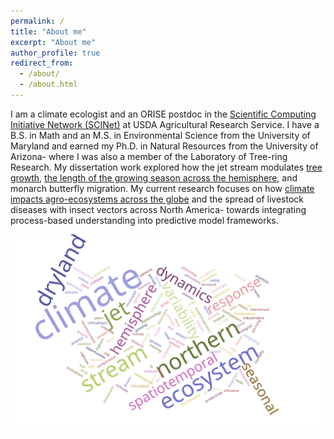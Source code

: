 ```yaml
---
permalink: /
title: "About me"
excerpt: "About me"
author_profile: true
redirect_from: 
  - /about/
  - /about.html
---
```


I am a climate ecologist and an ORISE postdoc in the [Scientific Computing Initiative Network (SCINet)](https://scinet.usda.gov/stories/2021/04/15/Hudson.html) at USDA Agricultural Research Service.  I have a B.S. in Math and an M.S. in Environmental Science from the University of Maryland and earned my Ph.D. in Natural Resources from the University of Arizona- where I was also a member of the Laboratory of Tree-ring Research. My dissertation work explored how the jet stream modulates [tree growth](https://doi.org/10.1016/j.dendro.2019.125633), [the length of the growing season across the hemisphere](https://doi.org/10.1002/joc.7553), and monarch butterfly migration. My current research focuses on how [climate impacts agro-ecosystems across the globe](https://doi.org/10.1093/biosci/biab134) and the spread of livestock diseases with insect vectors across North America- towards integrating process-based understanding into predictive model frameworks.

![Word cloud of publication titles](/assets/wordcloud.svg)
